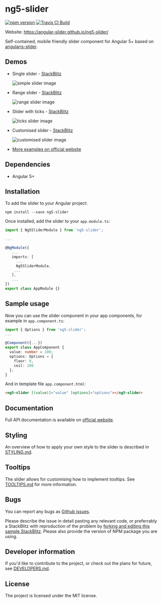 # ng5-slider
[![npm version](https://badge.fury.io/js/ng5-slider.svg)](https://badge.fury.io/js/ng5-slider)
[![Travis CI Build](https://travis-ci.org/angular-slider/ng5-slider.svg?branch=master)](https://travis-ci.org/angular-slider/ng5-slider)

Website: https://angular-slider.github.io/ng5-slider/

Self-contained, mobile friendly slider component for Angular 5+ based on [angularjs-slider](https://github.com/angular-slider/angularjs-slider).

## Demos

 * Single slider - [StackBlitz](https://stackblitz.com/edit/ng5-slider-simple-slider-example?file=src%2Fapp%2Fapp.component.ts)

   ![simple slider image](https://raw.githubusercontent.com/angular-slider/ng5-slider/master/assets/simple-slider.png)

 * Range slider - [StackBlitz](https://stackblitz.com/edit/ng5-slider-range-slider-example?file=src%2Fapp%2Fapp.component.ts)

   ![range slider image](https://raw.githubusercontent.com/angular-slider/ng5-slider/master/assets/range-slider.png)

 * Slider with ticks - [StackBlitz](https://stackblitz.com/edit/ng5-slider-ticks-example?file=src%2Fapp%2Fapp.component.ts)

   ![ticks slider image](https://raw.githubusercontent.com/angular-slider/ng5-slider/master/assets/ticks-slider.png)

 * Customised slider - [StackBlitz](https://stackblitz.com/edit/ng5-slider-customised-range-slider-example?file=src%2Fapp%2Fapp.component.ts)

   ![customised slider image](https://raw.githubusercontent.com/angular-slider/ng5-slider/master/assets/customised-slider.png)

 * [More examples on official website](https://angular-slider.github.io/ng5-slider/demos)

## Dependencies

 * Angular 5+

## Installation

To add the slider to your Angular project:
```
npm install --save ng5-slider
```

Once installed, add the slider to your `app.module.ts`:
```typescript
import { Ng5SliderModule } from 'ng5-slider';

...

@NgModule({
   ...
   imports: [
     ...
     Ng5SliderModule,
    ...
   ],
   ...
})
export class AppModule {}
```

## Sample usage

Now you can use the slider component in your app components, for example in `app.component.ts`:
```typescript
import { Options } from 'ng5-slider';
...

@Component({...})
export class AppComponent {
  value: number = 100;
  options: Options = {
    floor: 0,
    ceil: 200
  };
}
```

And in template file `app.component.html`:
```html
<ng5-slider [(value)]="value" [options]="options"></ng5-slider>
```

## Documentation
Full API documentation is available on [official website](https://angular-slider.github.io/ng5-slider/docs).

## Styling

An overview of how to apply your own style to the slider is described in [STYLING.md](STYLING.md).

## Tooltips

The slider allows for customising how to implement tooltips. See [TOOLTIPS.md](TOOLTIPS.md) for more information.

## Bugs

You can report any bugs as [Github issues](https://github.com/angular-slider/ng5-slider/issues).

Please describe the issue in detail pasting any relevant code, or preferrably a StackBlitz with reproduction of the problem by [forking and editing this sample StackBlitz](https://stackblitz.com/edit/ng5-slider-simple-slider-example?file=src/app/app.component.ts). Please also provide the version of NPM package you are using.

## Developer information

If you'd like to contribute to the project, or check out the plans for future, see [DEVELOPERS.md](DEVELOPERS.md).

## License

The project is licensed under the MIT license.
